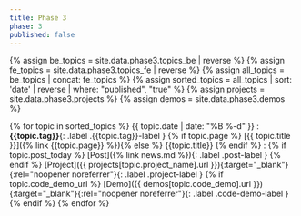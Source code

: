 ```yaml
---
title: Phase 3
phase: 3
published: false
---
```


{% assign be_topics = site.data.phase3.topics_be | reverse %}
{% assign fe_topics = site.data.phase3.topics_fe | reverse %}
{% assign all_topics = be_topics | concat: fe_topics %}
{% assign sorted_topics = all_topics | sort: 'date' | reverse | where: "published", "true" %}
{% assign projects = site.data.phase3.projects %}
{% assign demos = site.data.phase3.demos %}

{% for topic in sorted_topics %}
{{ topic.date | date: "%B %-d" }}
: **{{topic.tag}}**{: .label .{{topic.tag}}-label } {% if topic.page %} [{{ topic.title }}]({% link {{topic.page}} %}){% else %} {{topic.title}} {% endif %}
: {% if topic.post_today %} [Post]({% link news.md %}){: .label .post-label } {% endif %} [Project]({{ projects[topic.project_name].url }}){:target="_blank"}{:rel="noopener noreferrer"}{: .label .project-label } {% if topic.code_demo_url %} [Demo]({{ demos[topic.code_demo].url }}){:target="_blank"}{:rel="noopener noreferrer"}{: .label .code-demo-label } {% endif %}
{% endfor %}
